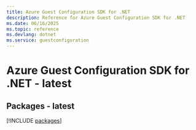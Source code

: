 ```yaml
---
title: Azure Guest Configuration SDK for .NET
description: Reference for Azure Guest Configuration SDK for .NET
ms.date: 06/16/2025
ms.topic: reference
ms.devlang: dotnet
ms.service: guestconfiguration
---
```

# Azure Guest Configuration SDK for .NET - latest
## Packages - latest
[!INCLUDE [packages](guest-configuration-index.md)]